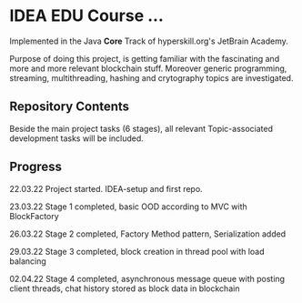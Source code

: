 # IDEA EDU Course ...

Implemented in the Java <b>Core</b> Track of hyperskill.org's JetBrain Academy.

Purpose of doing this project, is getting familiar with the fascinating and more and more relevant
blockchain stuff. Moreover generic programming, streaming, multithreading, hashing and crytography 
topics are investigated.

[//]: # (Project was completed on xx.0d.22.)

## Repository Contents

Beside the main project tasks (6 stages), all relevant Topic-associated development
tasks will be included. 

## Progress

22.03.22 Project started. IDEA-setup and first repo.

23.03.22 Stage 1 completed, basic OOD according to MVC with BlockFactory

26.03.22 Stage 2 completed, Factory Method pattern, Serialization added

29.03.22 Stage 3 completed, block creation in thread pool with load balancing

02.04.22 Stage 4 completed, asynchronous message queue with posting client threads, chat history stored as block data in blockchain
